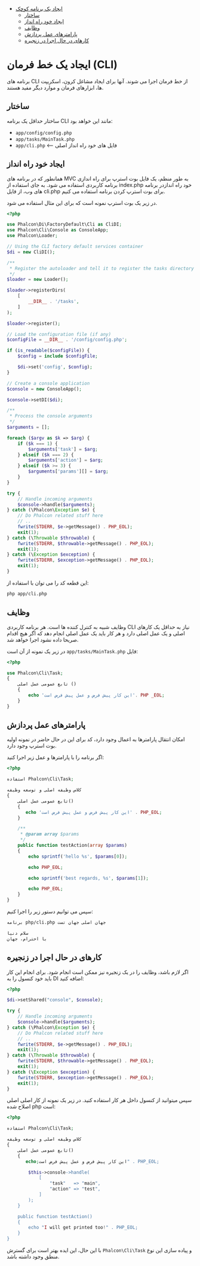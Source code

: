 <div class='article-menu'>
  <ul>
    <li>
      <a href="#ایجاد یک برنامه کوچک">ایجاد یک برنامه کوچک</a> <ul>
        <li>
          <a href="#ساختار">ساختار</a>
        </li>
        <li>
          <a href="#ایجاد خود راه انداز">ایجاد خود راه انداز</a>
        </li>
        <li>
          <a href="#وظایف">وظایف</a>
        </li>
        <li>
          <a href="#پارامترهای عمل پردازش">پارامترهای عمل پردازش</a>
        </li>
        <li>
          <a href="#کارهای در حال اجرا در زنجیره">کارهای در حال اجرا در زنجیره</a>
        </li>
      </ul>
    </li>
  </ul>
</div>

<a name='creating-cli-application'></a>

# ایجاد یک خط فرمان (CLI)

برنامه های CLI از خط فرمان اجرا می شوند. آنها برای ایجاد مشاغل کرون، اسکریپت ها، ابزارهای فرمان و موارد دیگر مفید هستند.

<a name='structure'></a>

## ساختار

ساختار حداقل یک برنامه CLI مانند این خواهد بود:

- `app/config/config.php`
- `app/tasks/MainTask.php`
- `app/cli.php` <-- فایل های خود راه انداز اصلی

<a name='creating-bootstrap'></a>

## ایجاد خود راه انداز

همانطور که در برنامه های MVC به طور منظم، یک فایل بوت استرپ برای راه اندازی برنامه کاربردی استفاده می شود. به جای استفاده از index.php خود راه اندازدر برنامه های وب، از فایل cli.php برای بوت استرپ کردن برنامه استفاده می کنیم.

در زیر یک بوت استرپ نمونه است که برای این مثال استفاده می شود.

```php
<?php

use Phalcon\Di\FactoryDefault\Cli as CliDI;
use Phalcon\Cli\Console as ConsoleApp;
use Phalcon\Loader;

// Using the CLI factory default services container
$di = new CliDI();

/**
 * Register the autoloader and tell it to register the tasks directory
 */
$loader = new Loader();

$loader->registerDirs(
    [
        __DIR__ . '/tasks',
    ]
);

$loader->register();

// Load the configuration file (if any)
$configFile = __DIR__ . '/config/config.php';

if (is_readable($configFile)) {
    $config = include $configFile;

    $di->set('config', $config);
}

// Create a console application
$console = new ConsoleApp();

$console->setDI($di);

/**
 * Process the console arguments
 */
$arguments = [];

foreach ($argv as $k => $arg) {
    if ($k === 1) {
        $arguments['task'] = $arg;
    } elseif ($k === 2) {
        $arguments['action'] = $arg;
    } elseif ($k >= 3) {
        $arguments['params'][] = $arg;
    }
}

try {
    // Handle incoming arguments
    $console->handle($arguments);
} catch (\Phalcon\Exception $e) {
    // Do Phalcon related stuff here
    // ..
    fwrite(STDERR, $e->getMessage() . PHP_EOL);
    exit(1);
} catch (\Throwable $throwable) {
    fwrite(STDERR, $throwable->getMessage() . PHP_EOL);
    exit(1);
} catch (\Exception $exception) {
    fwrite(STDERR, $exception->getMessage() . PHP_EOL);
    exit(1);
}
```

این قطعه کد را می توان با استفاده از:

```bash
php app/cli.php
```

<a name='tasks'></a>

## وظایف

وظایف شبیه به کنترل کننده ها است. هر برنامه کاربردی CLI نیاز به حداقل یک کارهای اصلی و یک عمل اصلی دارد و هر کار باید یک عمل اصلی انجام دهد که اگر هیچ اقدام صریحا داده نشود اجرا خواهد شد.

در زیر یک نمونه از آن است `app/tasks/MainTask.php` فایل:

```php
<?php

use Phalcon\Cli\Task;
{
    تابع عمومی عمل اصلی ()
    {
        echo 'این کار پیش فرض و عمل پیش فرض است'. PHP _EOL;
    }
}
```

<a name='processing-action-parameters'></a>

## پارامترهای عمل پردازش

امکان انتقال پارامترها به اعمال وجود دارد، کد برای این در حال حاضر در نمونه اولیه بوت استرپ وجود دارد.

اگر برنامه را با پارامترها و عمل زیر اجرا کنید:

```php
<?php

استفاده Phalcon\Cli\Task;

کلاس وظیفه اصلی و توسعه وظیفه
{
    تابع عمومی عمل اصلی()
    {
       echo 'این کار پیش فرض و عمل پیش فرض است' . PHP_EOL;
    }

    /**
     * @param array $params
     */
    public function testAction(array $params)
    {
        echo sprintf('hello %s', $params[0]);

        echo PHP_EOL;

        echo sprintf('best regards, %s', $params[1]);

        echo PHP_EOL;
    }
}
```

سپس می توانیم دستور زیر را اجرا کنیم:

```bash
برنامه php/cli.php جهان اصلی جهان تست

سلام دنیا
با احترام، جهان
```

<a name='running-tasks-chain'></a>

## کارهای در حال اجرا در زنجیره

اگر لازم باشد، وظایف را در یک زنجیره نیز ممکن است انجام شود. برای انجام این کار باید خود کنسول را به DI اضافه کنید:

```php
<?php

$di->setShared("console", $console);

try {
    // Handle incoming arguments
    $console->handle($arguments);
} catch (\Phalcon\Exception $e) {
    // Do Phalcon related stuff here
    // ..
    fwrite(STDERR, $e->getMessage() . PHP_EOL);
    exit(1);
} catch (\Throwable $throwable) {
    fwrite(STDERR, $throwable->getMessage() . PHP_EOL);
    exit(1);
} catch (\Exception $exception) {
    fwrite(STDERR, $exception->getMessage() . PHP_EOL);
    exit(1);
}
```

سپس میتوانید از کنسول داخل هر کار استفاده کنید. در زیر یک نمونه از کار اصلی اصلی اصلاح شده php است:

```php
<?php

استفاده Phalcon\Cli\Task;

کلاس وظیفه اصلی و توسعه وظیفه
{
    تابع عمومی عمل اصلی()
    {
       echo;این کار پیش فرض و عمل پیش فرض است" . PHP_EOL;

        $this->console->handle(
            [
                "task"   => "main",
                "action" => "test",
            ]
        );
    }

    public function testAction()
    {
        echo "I will get printed too!" . PHP_EOL;
    }
}
```

با این حال، این ایده بهتر است برای گسترش `Phalcon\Cli\Task` و پیاده سازی این نوع منطق وجود داشته باشد.